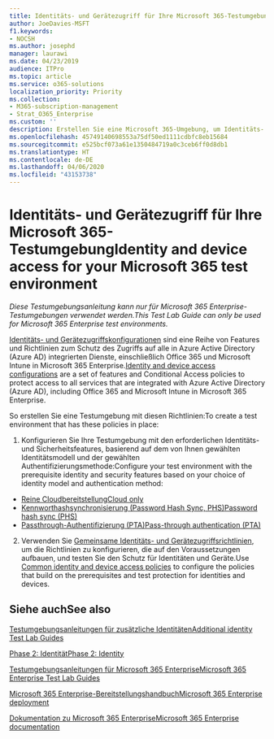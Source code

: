 ```yaml
---
title: Identitäts- und Gerätezugriff für Ihre Microsoft 365-Testumgebung
author: JoeDavies-MSFT
f1.keywords:
- NOCSH
ms.author: josephd
manager: laurawi
ms.date: 04/23/2019
audience: ITPro
ms.topic: article
ms.service: o365-solutions
localization_priority: Priority
ms.collection:
- M365-subscription-management
- Strat_O365_Enterprise
ms.custom: ''
description: Erstellen Sie eine Microsoft 365-Umgebung, um Identitäts- und Gerätezugriff zu testen.
ms.openlocfilehash: 45749140698553a75df50ed1111cdbfc8eb15684
ms.sourcegitcommit: e525bcf073a61e1350484719a0c3ceb6ff0d8db1
ms.translationtype: HT
ms.contentlocale: de-DE
ms.lasthandoff: 04/06/2020
ms.locfileid: "43153738"
---
```

# <a name="identity-and-device-access-for-your-microsoft-365-test-environment"></a><span data-ttu-id="fccab-103">Identitäts- und Gerätezugriff für Ihre Microsoft 365-Testumgebung</span><span class="sxs-lookup"><span data-stu-id="fccab-103">Identity and device access for your Microsoft 365 test environment</span></span>

<span data-ttu-id="fccab-104">*Diese Testumgebungsanleitung kann nur für Microsoft 365 Enterprise-Testumgebungen verwendet werden.*</span><span class="sxs-lookup"><span data-stu-id="fccab-104">*This Test Lab Guide can only be used for Microsoft 365 Enterprise test environments.*</span></span>

<span data-ttu-id="fccab-105">[Identitäts- und Gerätezugriffskonfigurationen](microsoft-365-policies-configurations.md) sind eine Reihe von Features und Richtlinien zum Schutz des Zugriffs auf alle in Azure Active Directory (Azure AD) integrierten Dienste, einschließlich Office 365 und Microsoft Intune in Microsoft 365 Enterprise.</span><span class="sxs-lookup"><span data-stu-id="fccab-105">[Identity and device access configurations](microsoft-365-policies-configurations.md) are a set of features and Conditional Access policies to protect access to all services that are integrated with Azure Active Directory (Azure AD), including Office 365 and Microsoft Intune in Microsoft 365 Enterprise.</span></span>

<span data-ttu-id="fccab-106">So erstellen Sie eine Testumgebung mit diesen Richtlinien:</span><span class="sxs-lookup"><span data-stu-id="fccab-106">To create a test environment that has these policies in place:</span></span>

1. <span data-ttu-id="fccab-107">Konfigurieren Sie Ihre Testumgebung mit den erforderlichen Identitäts- und Sicherheitsfeatures, basierend auf dem von Ihnen gewählten Identitätsmodell und der gewählten Authentifizierungsmethode:</span><span class="sxs-lookup"><span data-stu-id="fccab-107">Configure your test environment with the prerequisite identity and security features based on your choice of identity model and authentication method:</span></span>

  - [<span data-ttu-id="fccab-108">Reine Cloudbereitstellung</span><span class="sxs-lookup"><span data-stu-id="fccab-108">Cloud only</span></span>](cloud-only-prereqs-m365-test-environment.md)
  - [<span data-ttu-id="fccab-109">Kennworthashsynchronisierung (Password Hash Sync, PHS)</span><span class="sxs-lookup"><span data-stu-id="fccab-109">Password hash sync (PHS)</span></span>](phs-prereqs-m365-test-environment.md)
  - [<span data-ttu-id="fccab-110">Passthrough-Authentifizierung (PTA)</span><span class="sxs-lookup"><span data-stu-id="fccab-110">Pass-through authentication (PTA)</span></span>](pta-prereqs-m365-test-environment.md)

2. <span data-ttu-id="fccab-111">Verwenden Sie [Gemeinsame Identitäts- und Gerätezugriffsrichtlinien](identity-access-policies.md), um die Richtlinien zu konfigurieren, die auf den Voraussetzungen aufbauen, und testen Sie den Schutz für Identitäten und Geräte.</span><span class="sxs-lookup"><span data-stu-id="fccab-111">Use [Common identity and device access policies](identity-access-policies.md) to configure the policies that build on the prerequisites and test protection for identities and devices.</span></span>

## <a name="see-also"></a><span data-ttu-id="fccab-112">Siehe auch</span><span class="sxs-lookup"><span data-stu-id="fccab-112">See also</span></span>

[<span data-ttu-id="fccab-113">Testumgebungsanleitungen für zusätzliche Identitäten</span><span class="sxs-lookup"><span data-stu-id="fccab-113">Additional identity Test Lab Guides</span></span>](m365-enterprise-test-lab-guides.md#identity)

[<span data-ttu-id="fccab-114">Phase 2: Identität</span><span class="sxs-lookup"><span data-stu-id="fccab-114">Phase 2: Identity</span></span>](identity-infrastructure.md)

[<span data-ttu-id="fccab-115">Testumgebungsanleitungen für Microsoft 365 Enterprise</span><span class="sxs-lookup"><span data-stu-id="fccab-115">Microsoft 365 Enterprise Test Lab Guides</span></span>](m365-enterprise-test-lab-guides.md)

[<span data-ttu-id="fccab-116">Microsoft 365 Enterprise-Bereitstellungshandbuch</span><span class="sxs-lookup"><span data-stu-id="fccab-116">Microsoft 365 Enterprise deployment</span></span>](deploy-microsoft-365-enterprise.md)

[<span data-ttu-id="fccab-117">Dokumentation zu Microsoft 365 Enterprise</span><span class="sxs-lookup"><span data-stu-id="fccab-117">Microsoft 365 Enterprise documentation</span></span>](https://docs.microsoft.com/microsoft-365-enterprise/)
